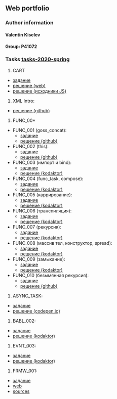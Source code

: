 ## Web portfolio

### Author information

<h4 id="author" title="GossJS">Valentin Kiselev</h4>

#### Group: P41072

### Tasks [tasks-2020-spring](https://github.com/GossJS/ifmo-2019/tree/tasks-2020-spring#%D0%B7%D0%B0%D0%B4%D0%B0%D0%BD%D0%B8%D1%8F)

1. CART
  - [задание](https://kodaktor.ru/g/cart)
  - [решение (web)](/cart)
  - [решение (исходники JS)](https://github.com/meekly/meekly.github.io/blob/master/cart/cart.js)
1. XML Intro:
  - [решение (github)](https://github.com/meekly/xml_intro)
1. FUNC_00*
  - FUNC_001 (goss_concat):
    - [задание](https://kodaktor.ru/func_001)
    - [решение (github)](https://github.com/meekly/func_00/blob/master/func_001.js)
  - FUNC_002 (this):
    - [задание](https://kodaktor.ru/func_002)
    - [решение (github)](https://github.com/meekly/func_00/blob/master/func_002.js)
  - FUNC_003 (импорт и bind):
    - [задание](https://kodaktor.ru/func_003)
    - [решение (kodaktor)](https://kodaktor.ru/func_56992)
  - FUNC_004 (func_task, compose):
    - [задание](https://kodaktor.ru/func_004)
    - [решение (kodaktor)](https://kodaktor.ru/func_e9500)
  - FUNC_005 (каррирование):
    - [задание](https://kodaktor.ru/func_005)
    - [решение (kodaktor)](https://kodaktor.ru/func_117e9)
  - FUNC_006 (транспиляция):
    - [задание](https://kodaktor.ru/func_006)
    - [решение (kodaktor)](https://kodaktor.ru/func_83ac0)
  - FUNC_007 (рекурсия):
    - [задание](https://kodaktor.ru/func_007)
    - [решение (kodaktor)](https://kodaktor.ru/func_86615)
  - FUNC_008 (массив тел, конструктор, spread):
    - [задание](https://kodaktor.ru/func_008)
    - [решение (kodaktor)](https://kodaktor.ru/func_29dd0)
  - FUNC_009 (замыкание):
    - [задание](https://kodaktor.ru/func_009)
    - [решение (kodaktor)](https://kodaktor.ru/func_e95ed)
  - FUNC_010 (безымянная рекурсия):
    - [задание](https://kodaktor.ru/func_010)
    - [решение (github)](https://github.com/meekly/func_00/blob/master/func_010.js)
1. ASYNC_TASK:
  - [задание](https://kodaktor.ru/async_tasks)
  - [решение (codepen.io)](https://codepen.io/mrexox/pen/GRJXRXa)
1. BABL_002:
  - [задание](https://kodaktor.ru/babl_002)
  - [решение (kodaktor)](https://kodaktor.ru/?!=bind02032018_66f1d)
1. EVNT_003:
  - [задание](https://kodaktor.ru/evnt_003)
  - [решение (kodaktor)](https://kodaktor.ru/custom_cc15c)
1. FRMW_001:
  - [задание](https://kodaktor.ru/frmw_001)
  - [web](/frmw_001)
  - [sources](https://github.com/meekly/meekly.github.io/tree/master/frmw_001)
